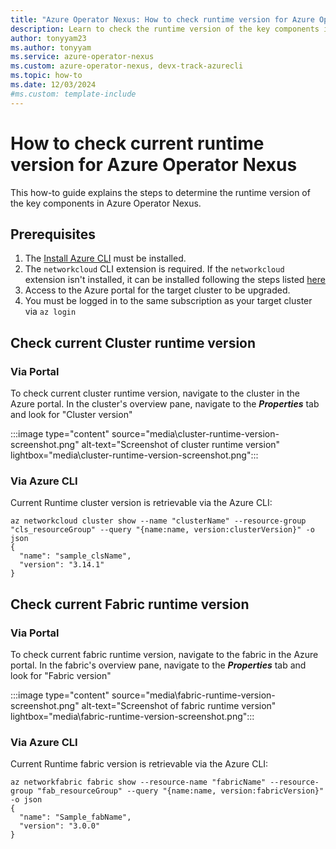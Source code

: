 ```yaml
---
title: "Azure Operator Nexus: How to check runtime version for Azure Operator Nexus"
description: Learn to check the runtime version of the key components in Azure Operator Nexus
author: tonyyam23
ms.author: tonyyam
ms.service: azure-operator-nexus
ms.custom: azure-operator-nexus, devx-track-azurecli
ms.topic: how-to
ms.date: 12/03/2024
#ms.custom: template-include
---
```


# How to check current runtime version for Azure Operator Nexus
This how-to guide explains the steps to determine the runtime version of the key components in Azure Operator Nexus.

## Prerequisites

1. The [Install Azure CLI](/cli/azure/install-azure-cli) must be installed.
2. The `networkcloud` CLI extension is required. If the `networkcloud` extension isn't installed, it can be installed following the steps listed [here](./howto-install-cli-extensions.md)
3. Access to the Azure portal for the target cluster to be upgraded.
4. You must be logged in to the same subscription as your target cluster via `az login`

## Check current Cluster runtime version

### Via Portal

To check current cluster runtime version, navigate to the cluster in the Azure portal. In the cluster's overview pane, navigate to the ***Properties*** tab and look for "Cluster version"

:::image type="content" source="media\cluster-runtime-version-screenshot.png" alt-text="Screenshot of cluster runtime version" lightbox="media\cluster-runtime-version-screenshot.png":::

### Via Azure CLI

Current Runtime cluster version is retrievable via the Azure CLI:

```azurecli
az networkcloud cluster show --name "clusterName" --resource-group "cls_resourceGroup" --query "{name:name, version:clusterVersion}" -o json
{
  "name": "sample_clsName",
  "version": "3.14.1"
}
```

## Check current Fabric runtime version

### Via Portal
To check current fabric runtime version, navigate to the fabric in the Azure portal. In the fabric's overview pane, navigate to the ***Properties*** tab and look for "Fabric version"

:::image type="content" source="media\fabric-runtime-version-screenshot.png" alt-text="Screenshot of fabric runtime version" lightbox="media\fabric-runtime-version-screenshot.png":::

### Via Azure CLI
Current Runtime fabric version is retrievable via the Azure CLI:
```azurecli
az networkfabric fabric show --resource-name "fabricName" --resource-group "fab_resourceGroup" --query "{name:name, version:fabricVersion}" -o json
{
  "name": "Sample_fabName",
  "version": "3.0.0"
}
```

